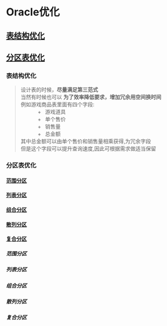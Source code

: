 # Oracle优化
## [表结构优化](###表结构优化)
## [分区表优化](#分区表优化)


### 表结构优化
> 设计表的时候，**尽量满足第三范式** <br/>
> 当然有时候也可以 **为了效率降低要求，增加冗余用空间换时间** <br/>
> 例如游戏商品表里面有四个字段:  <br/>
> &emsp;&emsp;&emsp;    +&ensp; 游戏道具   <br/>
> &emsp;&emsp;&emsp;    +&ensp; 单个售价   <br/>
> &emsp;&emsp;&emsp;    +&ensp; 销售量     <br/>
> &emsp;&emsp;&emsp;    +&ensp; 总金额     <br/>
> 其中总金额可以由单个售价和销售量相乘获得,为冗余字段 <br/>
> 但是这个字段可以提升查询速度,因此可根据需求做适当保留 <br/>

### 分区表优化
#### [范围分区](#####范围分区)
#### [列表分区](#####列表分区)
#### [组合分区](#####组合分区)
#### [散列分区](#####散列分区)
#### [复合分区](#####复合分区)


##### 范围分区
##### 列表分区
##### 组合分区
##### 散列分区
##### 复合分区









